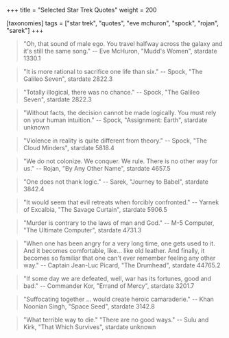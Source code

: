 +++
title = "Selected Star Trek Quotes"
weight = 200

[taxonomies]
tags = ["star trek", "quotes", "eve mchuron", "spock", "rojan", "sarek"]
+++

> "Oh, that sound of male ego. You travel halfway across the galaxy and it's
> still the same song."
-- Eve McHuron, "Mudd's Women", stardate 1330.1

> "It is more rational to sacrifice one life than six."
-- Spock, "The Galileo Seven", stardate 2822.3

> "Totally illogical, there was no chance."
-- Spock, "The Galileo Seven", stardate 2822.3

> "Without facts, the decision cannot be made logically. You must rely on
> your human intuition."
-- Spock, "Assignment: Earth", stardate unknown

> "Violence in reality is quite different from theory."
-- Spock, "The Cloud Minders", stardate 5818.4

> "We do not colonize. We conquer. We rule. There is no other way for us."
-- Rojan, "By Any Other Name", stardate 4657.5

> "One does not thank logic."
-- Sarek, "Journey to Babel", stardate 3842.4

> "It would seem that evil retreats when forcibly confronted."
-- Yarnek of Excalbia, "The Savage Curtain", stardate 5906.5

> "Murder is contrary to the laws of man and God."
-- M-5 Computer, "The Ultimate Computer", stardate 4731.3

> "When one has been angry for a very long time, one gets used to it. And it
> becomes comfortable, like... like old leather. And finally, it becomes so
> familiar that one can't ever remember feeling any other way."
-- Captain Jean-Luc Picard, "The Drumhead", stardate 44765.2

> "If some day we are defeated, well, war has its fortunes, good and bad."
-- Commander Kor, "Errand of Mercy", stardate 3201.7

> "Suffocating together ... would create heroic camaraderie."
-- Khan Noonian Singh, "Space Seed", stardate 3142.8

> "What terrible way to die."
> "There are no good ways."
-- Sulu and Kirk, "That Which Survives", stardate unknown


